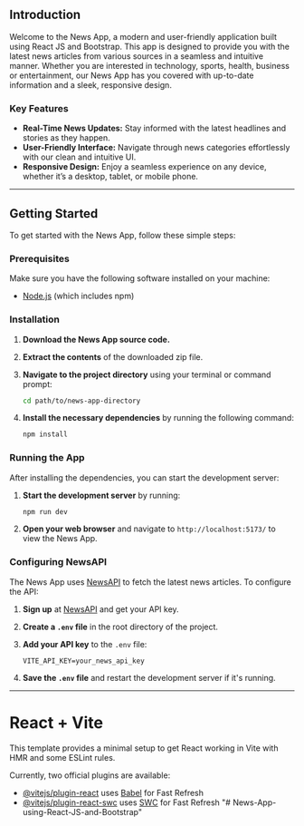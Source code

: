 
## Introduction

Welcome to the News App, a modern and user-friendly application built using React JS and Bootstrap. This app is designed to provide you with the latest news articles from various sources in a seamless and intuitive manner. Whether you are interested in technology, sports, health, business or entertainment, our News App has you covered with up-to-date information and a sleek, responsive design.

### Key Features

- **Real-Time News Updates:** Stay informed with the latest headlines and stories as they happen.
- **User-Friendly Interface:** Navigate through news categories effortlessly with our clean and intuitive UI.
- **Responsive Design:** Enjoy a seamless experience on any device, whether it’s a desktop, tablet, or mobile phone.

---

## Getting Started

To get started with the News App, follow these simple steps:

### Prerequisites

Make sure you have the following software installed on your machine:

- [Node.js](https://nodejs.org/) (which includes npm)

### Installation

1. **Download the News App source code.**

2. **Extract the contents** of the downloaded zip file.

3. **Navigate to the project directory** using your terminal or command prompt:
   ```sh
   cd path/to/news-app-directory
   ```

4. **Install the necessary dependencies** by running the following command:
   ```sh
   npm install
   ```

### Running the App

After installing the dependencies, you can start the development server:

1. **Start the development server** by running:
   ```sh
   npm run dev
   ```

2. **Open your web browser** and navigate to `http://localhost:5173/` to view the News App.

### Configuring NewsAPI

The News App uses [NewsAPI](https://newsapi.org/) to fetch the latest news articles. To configure the API:

1. **Sign up** at [NewsAPI](https://newsapi.org/) and get your API key.

2. **Create a `.env` file** in the root directory of the project.

3. **Add your API key** to the `.env` file:
   ```env
   VITE_API_KEY=your_news_api_key
   ```

4. **Save the `.env` file** and restart the development server if it's running.

---



# React + Vite

This template provides a minimal setup to get React working in Vite with HMR and some ESLint rules.

Currently, two official plugins are available:

- [@vitejs/plugin-react](https://github.com/vitejs/vite-plugin-react/blob/main/packages/plugin-react/README.md) uses [Babel](https://babeljs.io/) for Fast Refresh
- [@vitejs/plugin-react-swc](https://github.com/vitejs/vite-plugin-react-swc) uses [SWC](https://swc.rs/) for Fast Refresh
"# News-App-using-React-JS-and-Bootstrap" 

